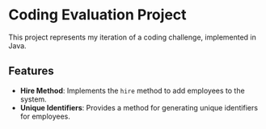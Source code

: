 # Coding Evaluation Project

This project represents my iteration of a coding challenge, implemented in Java.

## Features

- **Hire Method**: Implements the `hire` method to add employees to the system.
- **Unique Identifiers**: Provides a method for generating unique identifiers for employees.
